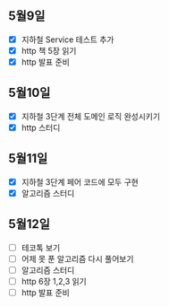 ## 5월9일

- [x] 지하철 Service 테스트 추가
- [x] http 책 5장 읽기
- [x] http 발표 준비

## 5월10일

- [x] 지하철 3단계 전체 도메인 로직 완성시키기
- [x] http 스터디

## 5월11일

- [x] 지하철 3단계 페어 코드에 모두 구현
- [x] 알고리즘 스터디

## 5월12일

- [ ] 테코톡 보기
- [ ] 어제 못 푼 알고리즘 다시 풀어보기
- [ ] 알고리즘 스터디
- [ ] http 6장 1,2,3 읽기
- [ ] http 발표 준비
